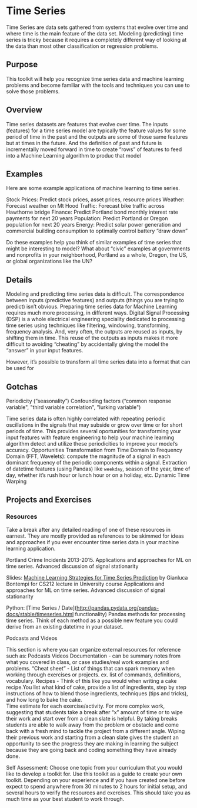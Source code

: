 # Time Series

Time Series are data sets gathered from systems that evolve over time and where time is the main feature of the data set. Modeling (predicting) time series is tricky because it requires a completely different way of looking at the data than most other classification or regression problems.

## Purpose

This toolkit will help you recognize time series data and machine learning problems and become familiar with the tools and techniques you can use to solve those problems. 

## Overview

Time series datasets are features that evolve over time. The inputs (features) for a time series model are typically the feature values for some period of time in the past and the outputs are some of those same features but at times in the future. And the definition of past and future is incrementally moved forward in time to create “rows” of features to feed into a Machine Learning algorithm to produc that model

## Examples

Here are some example applications of machine learning to time series.

Stock Prices: Predict stock prices, asset prices, resource prices
Weather: Forecast weather on Mt Hood
Traffic: Forecast bike traffic across Hawthorne bridge
Finance: Predict Portland bond monthly interest rate payments for next 20 years
Population: Predict Portland or Oregon population for next 20 years
Energy: Predict solar power generation and commercial building consumption to optimally control battery “draw down”

Do these examples help you think of similar examples of time series that might be interesting to model? What about “civic” examples at governments and nonprofits in your neighborhood, Portland as a whole, Oregon, the US, or global organizations like the UN? 

## Details

Modeling and predicting time series data is difficult. The correspondence between inputs (predictive features) and outputs (things you are trying to predict) isn’t obvious. Preparing time series data for Machine Learning requires much more processing, in different ways. Digital Signal Processing (DSP) is a whole electrical engineering speciality dedicated to processing time series using techniques like filtering, windowing, transforming, frequency analysis. And, very often, the outputs are reused as inputs, by shifting them in time. This reuse of the outputs as inputs makes it more difficult to avoiding “cheating” by accidentally giving the model the “answer” in your input features.

However, it’s possible to transform all time series data into a format that can be used for 

## Gotchas

Periodicity (“seasonality”)
Confounding factors (“common response variable", "third variable correlation", "lurking variable")

Time series data is often highly correlated with repeating periodic oscillations in the signals that may subside or grow over time or for short periods of time. This provides several oportunities for transforming your input features with feature engineering to help your machine learning algorithm detect and utilize these periodicities to improve your model’s accuracy.
Opportunities
Transformation from Time Domain to Frequency Domain (FFT, Wavelets): compute the magnitude of a signal in each dominant frequency of the periodic components within a signal.
 Extraction of datetime features (using Pandas)  like `weekday`, season of the year, time of day, whether it’s rush hour or lunch hour or on a holiday, etc.
Dynamic Time Warping

## Projects and Exercises

### Resources

Take a break after any detailed reading of one of these resources in earnest. They are mostly provided as references to be skimmed for ideas and approaches if you ever encounter time series data in your machine learning application.

Portland Crime Incidents 2013-2015. Applications and approaches for ML on time series. Advanced discussion of signal stationarity

Slides: [Machine Learning Strategies for Time Series Prediction](http://www.ulb.ac.be/di/map/gbonte/ftp/time_ser.pdf) by Gianluca Bontempi for CS212 lecture in University course
Applications and approaches for ML on time series. Advanced discussion of signal stationarity

Python: [Time Series / Date](http://pandas.pydata.org/pandas-docs/stable/timeseries.html functionality) 
Pandas methods for processing time series. Think of each method as a possible new feature you could derive from an existing datetime in your dataset.













Podcasts and Videos







This section is where you can organize external resources for reference such as:
Podcasts
Videos
Documentation - can be summary notes from what you covered in class, or case studies/real work examples and problems. 
“Cheat sheet” - List of things that can spark memory when working through exercises or projects. ex.  list of commands, definitions, vocabulary.
Recipes - Think of this like you would when writing a cake recipe.You list what kind of cake, provide a list of ingredients, step by step instructions of how to blend those ingredients, techniques (tips and tricks), and how long to bake the cake.  
Time estimate for each exercise/activity.
For more complex work, suggesting that students take a break after “x” amount of time or to wipe their work and start over from a clean slate is helpful. By taking breaks students are able to walk away from the problem or obstacle and come back with a fresh mind to tackle the project from a different angle. Wiping their previous work and starting from a clean slate gives the student an opportunity to see the progress they are making in learning the subject because they are going back and coding something they have already done.

Self Assessment: Choose one topic from your curriculum that you would like to develop a toolkit for. Use this toolkit as a guide to create your own toolkit. Depending on your experience and if you have created one before expect to spend anywhere from 30 minutes to 2 hours for initial setup, and several hours to verify the resources and exercises. This should take you as much time as your best student to work through.  





